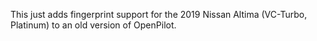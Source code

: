 This just adds fingerprint support for the 2019 Nissan Altima (VC-Turbo, Platinum) to an old version of OpenPilot.
